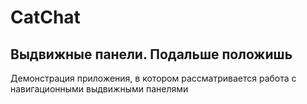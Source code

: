 # CatChat
## Выдвижные панели. Подальше положишь
Демонстрация приложения, в котором рассматривается работа с навигационными выдвижными панелями